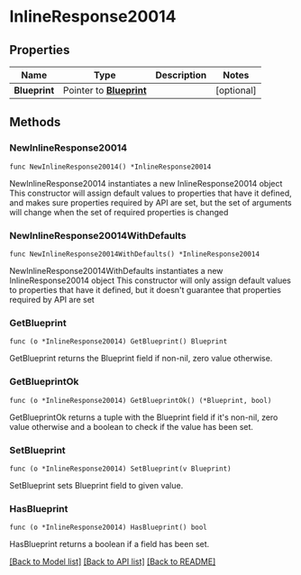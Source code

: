 # InlineResponse20014

## Properties

Name | Type | Description | Notes
------------ | ------------- | ------------- | -------------
**Blueprint** | Pointer to [**Blueprint**](blueprint.md) |  | [optional] 

## Methods

### NewInlineResponse20014

`func NewInlineResponse20014() *InlineResponse20014`

NewInlineResponse20014 instantiates a new InlineResponse20014 object
This constructor will assign default values to properties that have it defined,
and makes sure properties required by API are set, but the set of arguments
will change when the set of required properties is changed

### NewInlineResponse20014WithDefaults

`func NewInlineResponse20014WithDefaults() *InlineResponse20014`

NewInlineResponse20014WithDefaults instantiates a new InlineResponse20014 object
This constructor will only assign default values to properties that have it defined,
but it doesn't guarantee that properties required by API are set

### GetBlueprint

`func (o *InlineResponse20014) GetBlueprint() Blueprint`

GetBlueprint returns the Blueprint field if non-nil, zero value otherwise.

### GetBlueprintOk

`func (o *InlineResponse20014) GetBlueprintOk() (*Blueprint, bool)`

GetBlueprintOk returns a tuple with the Blueprint field if it's non-nil, zero value otherwise
and a boolean to check if the value has been set.

### SetBlueprint

`func (o *InlineResponse20014) SetBlueprint(v Blueprint)`

SetBlueprint sets Blueprint field to given value.

### HasBlueprint

`func (o *InlineResponse20014) HasBlueprint() bool`

HasBlueprint returns a boolean if a field has been set.


[[Back to Model list]](../README.md#documentation-for-models) [[Back to API list]](../README.md#documentation-for-api-endpoints) [[Back to README]](../README.md)


